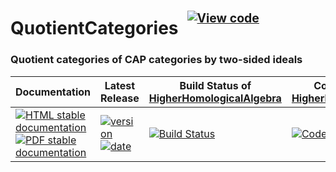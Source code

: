 <!-- BEGIN HEADER -->
# QuotientCategories&ensp;<sup><sup>[![View code][code-img]][code-url]</sup></sup>

### Quotient categories of CAP categories by two-sided ideals

| Documentation | Latest Release | Build Status of [HigherHomologicalAlgebra](/../../) | Code Coverage of [HigherHomologicalAlgebra](/../../) |
| ------------- | -------------- | ------------ | ------------- |
| [![HTML stable documentation][html-img]][html-url] [![PDF stable documentation][pdf-img]][pdf-url] | [![version][version-img]][version-url] [![date][date-img]][date-url] | [![Build Status][tests-img]][tests-url] | [![Code Coverage][codecov-img]][codecov-url] |

<!-- END HEADER -->

<!-- BEGIN FOOTER -->
[html-img]: https://img.shields.io/badge/🔗%20HTML-stable-blue.svg
[html-url]: https://homalg-project.github.io/HigherHomologicalAlgebra/QuotientCategories/doc/chap0_mj.html

[pdf-img]: https://img.shields.io/badge/🔗%20PDF-stable-blue.svg
[pdf-url]: https://homalg-project.github.io/HigherHomologicalAlgebra/QuotientCategories/download_pdf.html

[version-img]: https://img.shields.io/endpoint?url=https://homalg-project.github.io/HigherHomologicalAlgebra/QuotientCategories/badge_version.json&label=🔗%20version&color=yellow
[version-url]: https://homalg-project.github.io/HigherHomologicalAlgebra/QuotientCategories/view_release.html

[date-img]: https://img.shields.io/endpoint?url=https://homalg-project.github.io/HigherHomologicalAlgebra/QuotientCategories/badge_date.json&label=🔗%20released%20on&color=yellow
[date-url]: https://homalg-project.github.io/HigherHomologicalAlgebra/QuotientCategories/view_release.html

[tests-img]: https://github.com/homalg-project/HigherHomologicalAlgebra/workflows/Tests/badge.svg?branch=master
[tests-url]: https://github.com/homalg-project/HigherHomologicalAlgebra/actions?query=workflow%3ATests+branch%3Amaster

[codecov-img]: https://codecov.io/gh/homalg-project/HigherHomologicalAlgebra/branch/master/graph/badge.svg
[codecov-url]: https://codecov.io/gh/homalg-project/HigherHomologicalAlgebra

[code-img]: https://img.shields.io/badge/-View%20code-blue?logo=github
[code-url]: https://github.com/homalg-project/HigherHomologicalAlgebra/tree/master/QuotientCategories#top
<!-- END FOOTER -->
